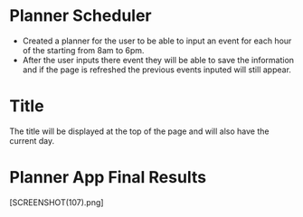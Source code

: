# Planner Scheduler 
  * Created a planner for the user to be able to input an event for each hour of the starting from 8am to 6pm. 
  * After the user inputs there event they will be able to save the 
  information and if the page is refreshed the previous events inputed will still appear.


# Title 

 The title will be displayed at the top of the page and will also have the current day. 


# Planner App Final Results

  [SCREENSHOT(107).png]
